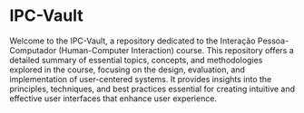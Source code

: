# IPC-Vault

Welcome to the IPC-Vault, a repository dedicated to the Interação Pessoa-Computador (Human-Computer Interaction) course. This repository offers a detailed summary of essential topics, concepts, and methodologies explored in the course, focusing on the design, evaluation, and implementation of user-centered systems. It provides insights into the principles, techniques, and best practices essential for creating intuitive and effective user interfaces that enhance user experience.
